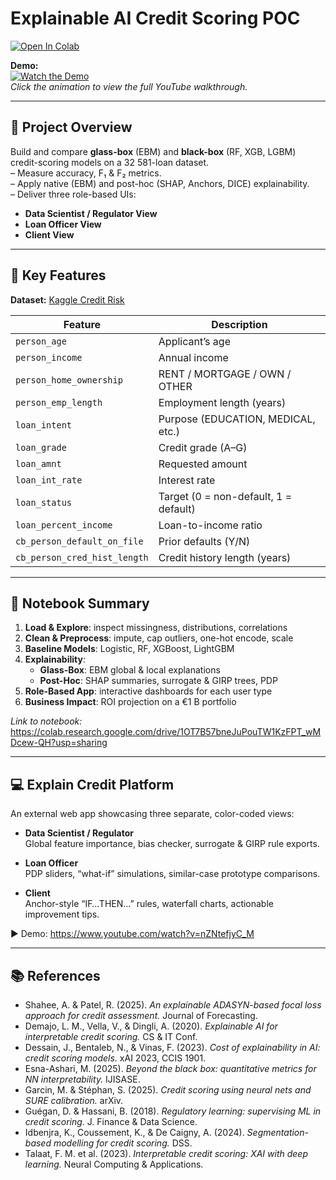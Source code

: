 # Explainable AI Credit Scoring POC

[![Open In Colab](https://colab.research.google.com/assets/colab-badge.svg)](https://colab.research.google.com/drive/1OT7B57bneJuPouTW1KzFPT_wMDcew-QH?usp=sharing)

**Demo:**  
[![Watch the Demo](https://i.imgur.com/J2WWxwF.gif)](https://www.youtube.com/watch?v=nZNtefjyC_M)  
*Click the animation to view the full YouTube walkthrough.*

---

## 📌 Project Overview
Build and compare **glass-box** (EBM) and **black-box** (RF, XGB, LGBM) credit-scoring models on a 32 581-loan dataset.  
– Measure accuracy, F₁ & F₂ metrics.  
– Apply native (EBM) and post-hoc (SHAP, Anchors, DICE) explainability.  
– Deliver three role-based UIs:  
  - **Data Scientist / Regulator View**  
  - **Loan Officer View**  
  - **Client View**  

---

## 🔑 Key Features
**Dataset:** [Kaggle Credit Risk](https://www.kaggle.com/datasets/laotse/credit-risk-dataset)  

| Feature                       | Description                                 |
|-------------------------------|---------------------------------------------|
| `person_age`                  | Applicant’s age                             |
| `person_income`               | Annual income                               |
| `person_home_ownership`       | RENT / MORTGAGE / OWN / OTHER                |
| `person_emp_length`           | Employment length (years)                   |
| `loan_intent`                 | Purpose (EDUCATION, MEDICAL, etc.)          |
| `loan_grade`                  | Credit grade (A–G)                          |
| `loan_amnt`                   | Requested amount                            |
| `loan_int_rate`               | Interest rate                               |
| `loan_status`                 | Target (0 = non-default, 1 = default)        |
| `loan_percent_income`         | Loan-to-income ratio                        |
| `cb_person_default_on_file`   | Prior defaults (Y/N)                        |
| `cb_person_cred_hist_length`  | Credit history length (years)               |

---

## 📓 Notebook Summary
1. **Load & Explore**: inspect missingness, distributions, correlations  
2. **Clean & Preprocess**: impute, cap outliers, one-hot encode, scale  
3. **Baseline Models**: Logistic, RF, XGBoost, LightGBM  
4. **Explainability**:  
   - **Glass-Box**: EBM global & local explanations  
   - **Post-Hoc**: SHAP summaries, surrogate & GIRP trees, PDP  
5. **Role-Based App**: interactive dashboards for each user type  
6. **Business Impact**: ROI projection on a €1 B portfolio  

_Link to notebook:_  
https://colab.research.google.com/drive/1OT7B57bneJuPouTW1KzFPT_wMDcew-QH?usp=sharing

---

## 💻 Explain Credit Platform
An external web app showcasing three separate, color-coded views:

- **Data Scientist / Regulator**  
  Global feature importance, bias checker, surrogate & GIRP rule exports.  

- **Loan Officer**  
  PDP sliders, “what-if” simulations, similar-case prototype comparisons.  

- **Client**  
  Anchor-style “IF…THEN…” rules, waterfall charts, actionable improvement tips.  

▶️ Demo: https://www.youtube.com/watch?v=nZNtefjyC_M

---

## 📚 References

- Shahee, A. & Patel, R. (2025). *An explainable ADASYN-based focal loss approach for credit assessment.* Journal of Forecasting.  
- Demajo, L. M., Vella, V., & Dingli, A. (2020). *Explainable AI for interpretable credit scoring.* CS & IT Conf.  
- Dessain, J., Bentaleb, N., & Vinas, F. (2023). *Cost of explainability in AI: credit scoring models.* xAI 2023, CCIS 1901.  
- Esna-Ashari, M. (2025). *Beyond the black box: quantitative metrics for NN interpretability.* IJISASE.  
- Garcin, M. & Stéphan, S. (2025). *Credit scoring using neural nets and SURE calibration.* arXiv.  
- Guégan, D. & Hassani, B. (2018). *Regulatory learning: supervising ML in credit scoring.* J. Finance & Data Science.  
- Idbenjra, K., Coussement, K., & De Caigny, A. (2024). *Segmentation-based modelling for credit scoring.* DSS.  
- Talaat, F. M. et al. (2023). *Interpretable credit scoring: XAI with deep learning.* Neural Computing & Applications.  
